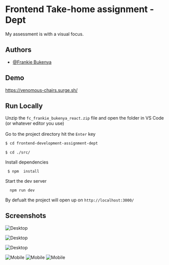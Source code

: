 # Frontend Take-home assignment - Dept

My assessment is with a visual focus.

## Authors

- [@Frankie Bukenya](https://www.github.com/frankie-b)

## Demo

https://venomous-chairs.surge.sh/

## Run Locally

Unzip the `fc_frankie_bukenya_react.zip` file and open the folder in VS Code (or whatever editor you use)<br><br>
Go to the project directory hit the `Enter` key

```bash
$ cd frontend-development-assignment-dept
```

```bash
$ cd ./src/
```

Install dependencies

```bash
 $ npm  install
```

Start the dev server

```bash
  npm run dev
```

By defualt the project will open up on `http://localhost:3000/`

## Screenshots

![Desktop](./screenshots/desktop-1.png)

![Desktop](./screenshots/desktop-2.png)

![Desktop](./screenshots/desktop-3.png)

![Mobile](./screenshots/mobile-1.png)
![Mobile](./screenshots/mobile-2.png)
![Mobile](./screenshots/mobile-3.png)
